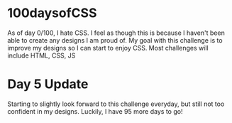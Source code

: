 # 100daysofCSS
As of day 0/100, I hate CSS. I feel as though this is because I haven't been able to create any designs I am proud of. My goal with this challenge is to improve my designs so I can start to enjoy CSS. Most challenges will include HTML, CSS, JS


# Day 5 Update
Starting to slightly look forward to this challenge everyday, but still not too confident in my designs. Luckily, I have 95 more days to go!
